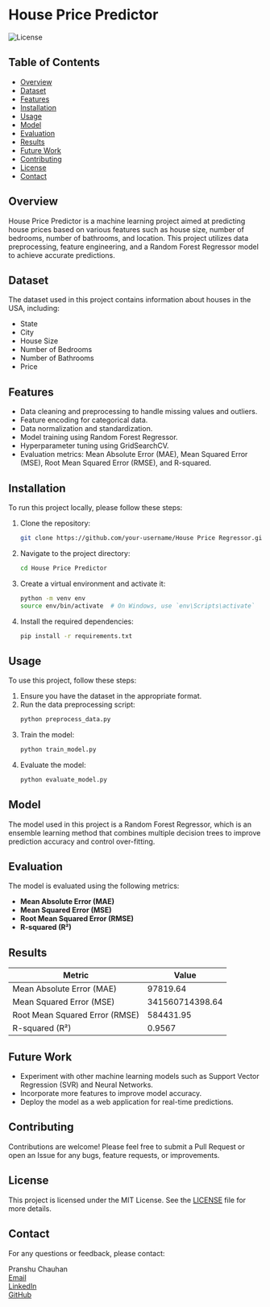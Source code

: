 # House Price Predictor

![License](https://img.shields.io/badge/license-MIT-blue.svg)

## Table of Contents
- [Overview](#overview)
- [Dataset](#dataset)
- [Features](#features)
- [Installation](#installation)
- [Usage](#usage)
- [Model](#model)
- [Evaluation](#evaluation)
- [Results](#results)
- [Future Work](#future-work)
- [Contributing](#contributing)
- [License](#license)
- [Contact](#contact)

## Overview
House Price Predictor is a machine learning project aimed at predicting house prices based on various features such as house size, number of bedrooms, number of bathrooms, and location. This project utilizes data preprocessing, feature engineering, and a Random Forest Regressor model to achieve accurate predictions.

## Dataset
The dataset used in this project contains information about houses in the USA, including:
- State
- City
- House Size
- Number of Bedrooms
- Number of Bathrooms
- Price

## Features
- Data cleaning and preprocessing to handle missing values and outliers.
- Feature encoding for categorical data.
- Data normalization and standardization.
- Model training using Random Forest Regressor.
- Hyperparameter tuning using GridSearchCV.
- Evaluation metrics: Mean Absolute Error (MAE), Mean Squared Error (MSE), Root Mean Squared Error (RMSE), and R-squared.

## Installation
To run this project locally, please follow these steps:

1. Clone the repository:
   ```bash
   git clone https://github.com/your-username/House Price Regressor.git

2. Navigate to the project directory:
   ```bash
   cd House Price Predictor
   ```

3. Create a virtual environment and activate it:
   ```bash
   python -m venv env
   source env/bin/activate  # On Windows, use `env\Scripts\activate`
   ```

4. Install the required dependencies:
   ```bash
   pip install -r requirements.txt
   ```

## Usage
To use this project, follow these steps:

1. Ensure you have the dataset in the appropriate format.
2. Run the data preprocessing script:
   ```bash
   python preprocess_data.py
   ```
3. Train the model:
   ```bash
   python train_model.py
   ```
4. Evaluate the model:
   ```bash
   python evaluate_model.py
   ```

## Model
The model used in this project is a Random Forest Regressor, which is an ensemble learning method that combines multiple decision trees to improve prediction accuracy and control over-fitting.

## Evaluation
The model is evaluated using the following metrics:
- **Mean Absolute Error (MAE)**
- **Mean Squared Error (MSE)**
- **Root Mean Squared Error (RMSE)**
- **R-squared (R²)**

## Results
| Metric         | Value           |
|----------------|-----------------|
| Mean Absolute Error (MAE) | 97819.64      |
| Mean Squared Error (MSE)  | 341560714398.64 |
| Root Mean Squared Error (RMSE) | 584431.95      |
| R-squared (R²)   | 0.9567          |

## Future Work
- Experiment with other machine learning models such as Support Vector Regression (SVR) and Neural Networks.
- Incorporate more features to improve model accuracy.
- Deploy the model as a web application for real-time predictions.

## Contributing
Contributions are welcome! Please feel free to submit a Pull Request or open an Issue for any bugs, feature requests, or improvements.

## License
This project is licensed under the MIT License. See the [LICENSE](LICENSE) file for more details.

## Contact
For any questions or feedback, please contact:

Pranshu Chauhan  
[Email](mailto:pranshu26092003@example.com)  
[LinkedIn](https://www.linkedin.com/in/pranshu-chauhan-72921b231)  
[GitHub](https://github.com/Pranshu-Chauhan)
```
